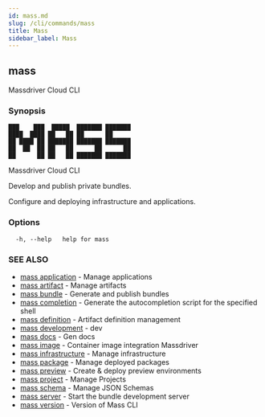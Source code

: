 ```yaml
---
id: mass.md
slug: /cli/commands/mass
title: Mass
sidebar_label: Mass
---
```

## mass

Massdriver Cloud CLI

### Synopsis


    ███    ███  █████  ███████ ███████
    ████  ████ ██   ██ ██      ██
    ██ ████ ██ ███████ ███████ ███████
    ██  ██  ██ ██   ██      ██      ██
    ██      ██ ██   ██ ███████ ███████

Massdriver Cloud CLI

Develop and publish private bundles.

Configure and deploying infrastructure and applications.


### Options

```
  -h, --help   help for mass
```

### SEE ALSO

* [mass application](/cli/commands/mass_application)	 - Manage applications
* [mass artifact](/cli/commands/mass_artifact)	 - Manage artifacts
* [mass bundle](/cli/commands/mass_bundle)	 - Generate and publish bundles
* [mass completion](/cli/commands/mass_completion)	 - Generate the autocompletion script for the specified shell
* [mass definition](/cli/commands/mass_definition)	 - Artifact definition management
* [mass development](/cli/commands/mass_development)	 - dev
* [mass docs](/cli/commands/mass_docs)	 - Gen docs
* [mass image](/cli/commands/mass_image)	 - Container image integration Massdriver
* [mass infrastructure](/cli/commands/mass_infrastructure)	 - Manage infrastructure
* [mass package](/cli/commands/mass_package)	 - Manage deployed packages
* [mass preview](/cli/commands/mass_preview)	 - Create & deploy preview environments
* [mass project](/cli/commands/mass_project)	 - Manage Projects
* [mass schema](/cli/commands/mass_schema)	 - Manage JSON Schemas
* [mass server](/cli/commands/mass_server)	 - Start the bundle development server
* [mass version](/cli/commands/mass_version)	 - Version of Mass CLI
